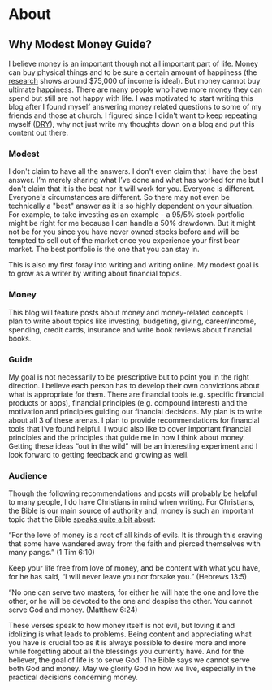 # About

## Why Modest Money Guide?
I believe money is an important though not all important part of life. Money can buy physical things and to be sure a certain amount of happiness (the [research](https://money.com/ideal-income-study/) shows around $75,000 of income is ideal). But money cannot buy ultimate happiness. There are many people who have more money they can spend but still are not happy with life. I was motivated to start writing this blog after I found myself answering money related questions to some of my friends and those at church. I figured since I didn't want to keep repeating myself ([DRY](https://en.wikipedia.org/wiki/Don%27t_repeat_yourself)), why not just write my thoughts down on a blog and put this content out there. 

### Modest
I don't claim to have all the answers. I don't even claim that I have the best answer. I’m merely sharing what I’ve done and what has worked for me but I don't claim that it is the best nor it will work for you. Everyone is different. Everyone's circumstances are different. So there may not even be technically a "best" answer as it is so highly dependent on your situation. For example, to take investing as an example - a 95/5% stock portfolio might be right for me because I can handle a 50% drawdown. But it might not be for you since you have never owned stocks before and will be tempted to sell out of the market once you experience your first bear market. The best portfolio is the one that you can stay in.

This is also my first foray into writing and writing online. My modest goal is to grow as a writer by writing about financial topics. 

### Money
This blog will feature posts about money and money-related concepts. I plan to write about topics like investing, budgeting, giving, career/income, spending, credit cards, insurance and write book reviews about financial books.

### Guide
My goal is not necessarily to be prescriptive but to point you in the right direction. I believe each person has to develop their own convictions about what is appropriate for them. There are financial tools (e.g. specific financial products or apps), financial principles (e.g. compound interest) and the motivation and principles guiding our financial decisions. My plan is to write about all 3 of these arenas. I plan to provide recommendations for financial tools that I’ve found helpful. I would also like to cover important financial principles and the principles that guide me in how I think about money. Getting these ideas “out in the wild” will be an interesting experiment and I look forward to getting feedback and growing as well.

### Audience 
Though the following recommendations and posts will probably be helpful to many people, I do have Christians in mind when writing. For Christians, the Bible is our main source of authority and, money is such an important topic that the Bible [speaks quite a bit about](https://www.openbible.info/topics/money):

“For the love of money is a root of all kinds of evils. It is through this craving that some have wandered away from the faith and pierced themselves with many pangs.” (1 Tim 6:10)

Keep your life free from love of money, and be content with what you have, for he has said, “I will never leave you nor forsake you.” (Hebrews 13:5)

“No one can serve two masters, for either he will hate the one and love the other, or he will be devoted to the one and despise the other. You cannot serve God and money. (Matthew 6:24)

These verses speak to how money itself is not evil, but loving it and idolizing is what leads to problems. Being content and appreciating what you have is crucial too as it is always possible to desire more and more while forgetting about all the blessings you currently have. And for the believer, the goal of life is to serve God. The Bible says we cannot serve both God and money. May we glorify God in how we live, especially in the practical decisions concerning money.
